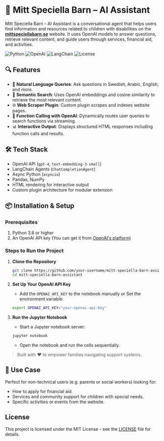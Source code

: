 # 🤖 Mitt Speciella Barn – AI Assistant

Mitt Speciella Barn – AI Assistant is a conversational agent that helps users find information and resources related to children with disabilities on the **[mittspeciellabarn.se](https://mittspeciellabarn.se/)** website. It uses OpenAI models to answer questions, retrieve relevant content, and guide users through services, financial aid, and activities.

![Python](https://img.shields.io/badge/Python-3.8%2B-blue.svg)
![OpenAI](https://img.shields.io/badge/OpenAI-API%20v4-blue.svg)
![LangChain](https://img.shields.io/badge/LangChain-Agents-blue.svg)
![License](https://img.shields.io/badge/License-MIT-green.svg)

## 🔍 Features

- 💬 **Natural Language Queries**: Ask questions in Swedish, Arabic, English, and more.
- 🧠 **Semantic Search**: Uses OpenAI embeddings and cosine similarity to retrieve the most relevant content.
- 🌐 **Web Scraper Plugin**: Custom plugin scrapes and indexes website pages.
- 🔧 **Function Calling with OpenAI**: Dynamically routes user queries to search functions via streaming.
- 📊 **Interactive Output**: Displays structured HTML responses including function calls and results.

## 🛠️ Tech Stack

- OpenAI API (`gpt-4`, `text-embedding-3-small`)
- LangChain Agents (`ChatCompletionAgent`)
- Async Python (`asyncio`)
- Pandas, NumPy
- HTML rendering for interactive output
- Custom plugin architecture for modular extension

## 📦 Installation & Setup

### Prerequisites

1. Python 3.8 or higher
2. An OpenAI API key (You can get it from [OpenAI's platform](https://platform.openai.com/))

### Steps to Run the Project

1. **Clone the Repository**
    ```bash
    git clone https://github.com/your-username/mitt-speciella-barn-assistant.git
    cd mitt-speciella-barn-assistant
    ```

2. **Set Up Your OpenAI API Key**
    - Add the `OPENAI_API_KEY` to the notebook manually or Set the environment variable:
    ```bash
    export OPENAI_API_KEY="your-openai-api-key"
    ```

3. **Run the Jupyter Notebook**
    - Start a Jupyter notebook server:
    ```bash
    jupyter notebook
    ```
    - Open the notebook and run the cells sequentially.

> Built with ❤️ to empower families navigating support systems.

## 🚀 Use Case

Perfect for non-technical users (e.g. parents or social workers) looking for:
- How to apply for financial aid.
- Services and community support for children with special needs.
- Specific activities or events from the website.

## License

This project is licensed under the MIT License - see the [LICENSE](LICENSE) file for details.
